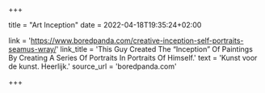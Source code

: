 +++

title = "Art Inception"
date = 2022-04-18T19:35:24+02:00 

link = 'https://www.boredpanda.com/creative-inception-self-portraits-seamus-wray/'
link_title = 'This Guy Created The “Inception” Of Paintings By Creating A Series Of Portraits In Portraits Of Himself.'
text = 'Kunst voor de kunst. Heerlijk.'
source_url = 'boredpanda.com'

+++
